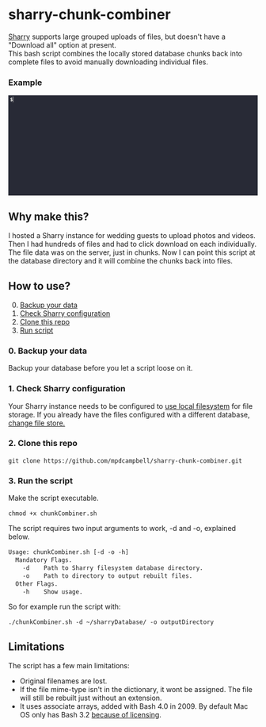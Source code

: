 # sharry-chunk-combiner
[Sharry](https://github.com/eikek/sharry) supports large grouped uploads of files, but doesn't have a "Download all" option at present.  
This bash script combines the locally stored database chunks back into complete files to avoid manually downloading individual files.

### Example
<p align="Left">
<img align="center" src="/demo.gif" alt="Demo of Script" title="Demo of Script" <br \>
</p>

## Why make this?
I hosted a Sharry instance for wedding guests to upload photos and videos. Then I had hundreds of files and had to click download on each individually. The file data was on the server, just in chunks. Now I can point this script at the database directory and it will combine the chunks back into files.

## How to use?
0. [Backup your data](#0-backup-your-data)
1. [Check Sharry configuration](#1-check-sharry-configuration)
2. [Clone this repo](#2-clone-this-repo)
3. [Run script](#3-run-the-script)

### 0. Backup your data
Backup your database before you let a script loose on it.

### 1. Check Sharry configuration
Your Sharry instance needs to be configured to [use local filesystem](https://eikek.github.io/sharry/doc/configure#files) for file storage. If you already have the files configured with a different database, [change file store.](https://eikek.github.io/sharry/doc/configure#changing-file-stores)

### 2. Clone this repo
```
git clone https://github.com/mpdcampbell/sharry-chunk-combiner.git
```
### 3. Run the script
Make the script executable.
```
chmod +x chunkCombiner.sh
```
The script requires two input arguments to work, -d and -o, explained below.
```
Usage: chunkCombiner.sh [-d -o -h]
  Mandatory Flags.
    -d    Path to Sharry filesystem database directory.
    -o    Path to directory to output rebuilt files.
  Other Flags.
    -h    Show usage.
```
So for example run the script with:
```
./chunkCombiner.sh -d ~/sharryDatabase/ -o outputDirectory
```

## Limitations
The script has a few main limitations:
 - Original filenames are lost.
 - If the file mime-type isn't in the dictionary, it wont be assigned. The file will still be rebuilt just without an extension.
 - It uses associate arrays, added with Bash 4.0 in 2009. By default Mac OS only has Bash 3.2 [because of licensing](https://thenextweb.com/news/why-does-macos-catalina-use-zsh-instead-of-bash-licensing). 
